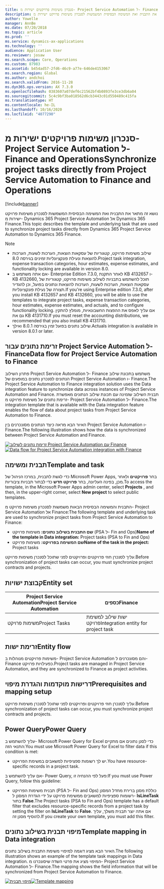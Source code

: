 ```yaml
---
title: סנכרון משימות פרויקטים ישירות מ- Project Service Automation ל- Finance and Operations
description: נושא זה מתאר את התבנית ואת המשימה הבסיסית המשמשות לסנכרון משימות פרויקט ישירות מ- Microsoft Dynamics 365 Project Service Automation אל Dynamics 365 Finance.
author: Yowelle
manager: AnnBe
ms.date: 07/20/2018
ms.topic: article
ms.prod: ''
ms.service: dynamics-ax-applications
ms.technology: ''
audience: Application User
ms.reviewer: josaw
ms.search.scope: Core, Operations
ms.custom: 87983
ms.assetid: b454ad57-2fd6-46c9-a77e-646de4153067
ms.search.region: Global
ms.author: andchoi
ms.search.validFrom: 2016-11-28
ms.dyn365.ops.version: AX 7.3.0
ms.openlocfilehash: 0383607a07def6c21562bf4b0893fe3ce3db6a04
ms.sourcegitcommit: 5c4c9bf3ba018562d6cb3443c01d550489c415fa
ms.translationtype: HT
ms.contentlocale: he-IL
ms.lasthandoff: 10/16/2020
ms.locfileid: "4077290"
---
```

# <a name="synchronize-project-tasks-directly-from-project-service-automation-to-finance-and-operations"></a><span data-ttu-id="e912f-103">סנכרון משימות פרויקטים ישירות מ- Project Service Automation ל- Finance and Operations</span><span class="sxs-lookup"><span data-stu-id="e912f-103">Synchronize project tasks directly from Project Service Automation to Finance and Operations</span></span>

[!include[banner](../includes/banner.md)]

<span data-ttu-id="e912f-104">נושא זה מתאר את התבנית ואת המשימה הבסיסית המשמשות לסנכרון משימות פרויקט ישירות מ- Dynamics 365 Project Service Automation אל Dynamics 365 Finance.</span><span class="sxs-lookup"><span data-stu-id="e912f-104">This topic describes the template and underlying task that are used to synchronize project tasks directly from Dynamics 365 Project Service Automation to Dynamics 365 Finance.</span></span>

> [!NOTE]
> - <span data-ttu-id="e912f-105">שילוב משימות פרויקט, קטגוריות של עסקאות הוצאות, הערכות לשעות, הערכות להוצאות ונעילת פונקציונליות זמינים בגירסה 8.0.</span><span class="sxs-lookup"><span data-stu-id="e912f-105">Project task integration, expense transaction categories, hour estimates, expense estimates, and functionality locking are available in version 8.0.</span></span>
> - <span data-ttu-id="e912f-106">אם אתה משתמש ב- Enterprise Edition 7.3.0, לאחר התקנת KB 4132657 ו- KB 4132660, תוכל להשתמש בתבניות לשילוב משימות פרויקט, קטגוריות של עסקאות הוצאות, הערכות לשעות, הערכות להוצאות ונתונים בפועל, וכן להגדיר תצורה של נעילת פונקציונליות.</span><span class="sxs-lookup"><span data-stu-id="e912f-106">If you're using Enterprise edition 7.3.0, after you install KB 4132657 and KB 4132660, you will be able to use the templates to integrate project tasks, expense transaction categories, hour estimates, expense estimates, and actuals, and to configure functionality locking.</span></span> <span data-ttu-id="e912f-107">אם עליך לאפס את ההפצות החשבונאיות, מומלץ להתקין גם את KB 4131710.</span><span class="sxs-lookup"><span data-stu-id="e912f-107">If you must reset the accounting distributions, we recommended that you also install KB 4131710.</span></span>
> - <span data-ttu-id="e912f-108">שילוב נתונים בפועל זמין בגירסה 8.0.1 ואילך.</span><span class="sxs-lookup"><span data-stu-id="e912f-108">Actuals integration is available in version 8.0.1 or later.</span></span>

## <a name="data-flow-for-project-service-automation-to-finance"></a><span data-ttu-id="e912f-109">זרימת נתונים עבור Project Service Automation ל- Finance</span><span class="sxs-lookup"><span data-stu-id="e912f-109">Data flow for Project Service Automation to Finance</span></span>

<span data-ttu-id="e912f-110">פתרון השילוב Project Service Automation ל- Finance משתמש בתכונת שילוב הנתונים לסנכרון נתונים במופעים של Project Service Automation ו- Finance.</span><span class="sxs-lookup"><span data-stu-id="e912f-110">The Project Service Automation to Finance integration solution uses the Data integration feature to synchronize data across instances of Project Service Automation and Finance.</span></span> <span data-ttu-id="e912f-111">תבנית השילוב שזמינה עם תכונת שילוב הנתונים מאפשרת זרימת נתונים על משימות פרויקט מ- Project Service Automation ל- Finance.</span><span class="sxs-lookup"><span data-stu-id="e912f-111">The integration template that is available with the Data integration feature enables the flow of data about project tasks from Project Service Automation to Finance.</span></span>

<span data-ttu-id="e912f-112">האיור הבא מראה כיצד הנתונים מסונכרנים בין Project Service Automation ו- Finance.</span><span class="sxs-lookup"><span data-stu-id="e912f-112">The following illustration shows how the data is synchronized between Project Service Automation and Finance.</span></span>

<span data-ttu-id="e912f-113">[![זרימת נתונים לשילוב Project Service Automation עם Finance](./media/ProjectTasksFlow.png)](./media/ProjectTasksFlow.png)</span><span class="sxs-lookup"><span data-stu-id="e912f-113">[![Data flow for Project Service Automation integration with Finance](./media/ProjectTasksFlow.png)](./media/ProjectTasksFlow.png)</span></span>

## <a name="template-and-task"></a><span data-ttu-id="e912f-114">תבנית ומשימה</span><span class="sxs-lookup"><span data-stu-id="e912f-114">Template and task</span></span>

<span data-ttu-id="e912f-115">כדי לגשת לתבנית, במרכז הניהול של Microsoft Power Apps, בחר **פרויקטים** ולאחר מכן, בפינה העליונה, בחר **פרויקט חדש** כדי לבחור תבניות ציבוריות.</span><span class="sxs-lookup"><span data-stu-id="e912f-115">To access the template, in the Microsoft Power Apps admin center, select **Projects** , and then, in the upper-right corner, select **New project** to select public templates.</span></span>

<span data-ttu-id="e912f-116">התבנית והמשימה הבסיסית הבאות משמשות לסנכרון משימות פרויקט מ- Project Service Automation אל Finance:</span><span class="sxs-lookup"><span data-stu-id="e912f-116">The following template and underlying task are used to synchronize project tasks from Project Service Automation to Finance:</span></span>

- <span data-ttu-id="e912f-117">**שם התבנית בשילוב נתונים:** משימות פרויקט (PSA ל- Fin and Ops)</span><span class="sxs-lookup"><span data-stu-id="e912f-117">**Name of the template in Data integration:** Project tasks (PSA to Fin and Ops)</span></span>
- <span data-ttu-id="e912f-118">**שם המשימה בפרויקט:** משימות פרויקט</span><span class="sxs-lookup"><span data-stu-id="e912f-118">**Name of the task in the project:** Project tasks</span></span>

<span data-ttu-id="e912f-119">עליך לסנכרן חוזי פרויקטים ופרויקטים לפני שתוכל לסנכרן משימות פרויקט.</span><span class="sxs-lookup"><span data-stu-id="e912f-119">Before synchronization of project tasks can occur, you must synchronize project contracts and projects.</span></span>

## <a name="entity-set"></a><span data-ttu-id="e912f-120">קבוצת ישויות</span><span class="sxs-lookup"><span data-stu-id="e912f-120">Entity set</span></span>

| <span data-ttu-id="e912f-121">Project Service Automation</span><span class="sxs-lookup"><span data-stu-id="e912f-121">Project Service Automation</span></span> | <span data-ttu-id="e912f-122">כספים</span><span class="sxs-lookup"><span data-stu-id="e912f-122">Finance</span></span>                             |
|----------------------------|-------------------------------------|
| <span data-ttu-id="e912f-123">משימות פרויקט</span><span class="sxs-lookup"><span data-stu-id="e912f-123">Project Tasks</span></span>              | <span data-ttu-id="e912f-124">ישות שילוב למשימת פרויקט</span><span class="sxs-lookup"><span data-stu-id="e912f-124">Integration entity for project task</span></span> |

## <a name="entity-flow"></a><span data-ttu-id="e912f-125">זרימת ישות</span><span class="sxs-lookup"><span data-stu-id="e912f-125">Entity flow</span></span>

<span data-ttu-id="e912f-126">משימות פרויקטים מנוהלות ב- Project Service Automation והם מסונכרנים ל- Finance כפעילויות פרויקט.</span><span class="sxs-lookup"><span data-stu-id="e912f-126">Project tasks are managed in Project Service Automation, and they are synchronized to Finance as project activities.</span></span>

## <a name="prerequisites-and-mapping-setup"></a><span data-ttu-id="e912f-127">דרישות מוקדמות והגדרת מיפוי</span><span class="sxs-lookup"><span data-stu-id="e912f-127">Prerequisites and mapping setup</span></span>

<span data-ttu-id="e912f-128">עליך לסנכרן חוזי פרויקטים ופרויקטים לפני שתוכל לסנכרן משימות פרויקט.</span><span class="sxs-lookup"><span data-stu-id="e912f-128">Before synchronization of project tasks can occur, you must synchronize project contracts and projects.</span></span>

## <a name="power-query"></a><span data-ttu-id="e912f-129">Power Query</span><span class="sxs-lookup"><span data-stu-id="e912f-129">Power Query</span></span>

<span data-ttu-id="e912f-130">עליך להשתמש ב- Microsoft Power Query for Excel כדי לסנן נתונים אם מתקיים התנאי הזה:</span><span class="sxs-lookup"><span data-stu-id="e912f-130">You must use Microsoft Power Query for Excel to filter data if this condition is met:</span></span>

- <span data-ttu-id="e912f-131">יש לך רשומות ספציפיות למשאבים במשימת הפרויקט.</span><span class="sxs-lookup"><span data-stu-id="e912f-131">You have resource-specific records in a project task.</span></span>

<span data-ttu-id="e912f-132">אם עליך להשתמש ב- Power Query, פעל לפי ההנחיה זו:</span><span class="sxs-lookup"><span data-stu-id="e912f-132">If you must use Power Query, follow this guideline:</span></span>

- <span data-ttu-id="e912f-133">תבנית משימות הפרויקט (PSA ל- Fin and Ops) כוללת מסנן ברירת מחדל המסנן רשומות ספציפיות למשאבים ממשימת פרויקט על ידי הגדרת המסנן ל- **IsLineTask** בתור **False**.</span><span class="sxs-lookup"><span data-stu-id="e912f-133">The Project tasks (PSA to Fin and Ops) template has a default filter that excludes resource-specific records from a project task by setting the filter on **IsLineTask** to **False**.</span></span> <span data-ttu-id="e912f-134">אם אתה יוצר תבנית משלך, עליך להוסיף מסנן זה.</span><span class="sxs-lookup"><span data-stu-id="e912f-134">If you create your own template, you must add this filter.</span></span>

## <a name="template-mapping-in-data-integration"></a><span data-ttu-id="e912f-135">מיפוי תבנית בשילוב נתונים</span><span class="sxs-lookup"><span data-stu-id="e912f-135">Template mapping in Data integration</span></span>

<span data-ttu-id="e912f-136">האיור הבא מציג דוגמה למיפויי משימת התבנית בשילוב נתונים.</span><span class="sxs-lookup"><span data-stu-id="e912f-136">The following illustration shows an example of the template task mappings in Data integration.</span></span> <span data-ttu-id="e912f-137">המיפוי מציג את פרטי השדה שיסונכרנו מ- Project Service Automation ל- Finance.</span><span class="sxs-lookup"><span data-stu-id="e912f-137">The mapping shows the field information that will be synchronized from Project Service Automation to Finance.</span></span>

<span data-ttu-id="e912f-138">[![מיפוי תבנית](./media/ProjectTasksMapping.png)](./media/ProjectTasksMapping.png)</span><span class="sxs-lookup"><span data-stu-id="e912f-138">[![Template mapping](./media/ProjectTasksMapping.png)](./media/ProjectTasksMapping.png)</span></span>
